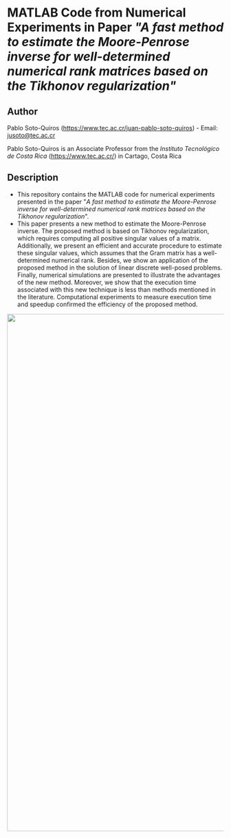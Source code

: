 # MATLAB Code from Numerical Experiments in Paper *"A fast method to estimate the Moore-Penrose inverse for well-determined numerical rank matrices based on the Tikhonov regularization"*

## Author

Pablo Soto-Quiros (https://www.tec.ac.cr/juan-pablo-soto-quiros) - Email: jusoto@tec.ac.cr

Pablo Soto-Quiros is an Associate Professor from the *Instituto Tecnológico de Costa Rica* (https://www.tec.ac.cr/) in Cartago, Costa Rica


## Description

* This repository contains the MATLAB code for numerical experiments presented in the paper "*A fast method to estimate the Moore-Penrose inverse for well-determined numerical rank matrices based on the Tikhonov regularization*".  
* This paper presents a new method to estimate the Moore-Penrose inverse. The proposed method is based on Tikhonov regularization, which requires computing all positive singular values of a matrix. Additionally, we present an efficient and accurate procedure to estimate these singular values, which assumes that the Gram matrix has a well-determined numerical rank.  Besides, we show an application of the proposed method in the solution of linear discrete well-posed problems. Finally, numerical simulations are presented to illustrate the advantages of the new method. Moreover, we show that the execution time associated with this new technique is less than methods mentioned in the literature. Computational experiments to measure execution time and speedup confirmed the efficiency of the proposed method.

<p align="center"><img width="1200" src="https://github.com/jusotoTEC/fast_moore_penrose_inverse/blob/main/img/img1.jpg"></p>
